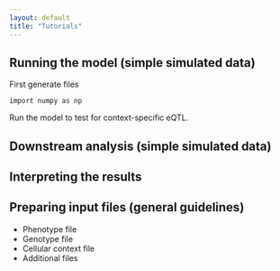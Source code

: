 ```yaml
---
layout: default
title: "Tutorials"
---
```


## Running the model (simple simulated data)

First generate files

    import numpy as np

Run the model to test for context-specific eQTL.

## Downstream analysis (simple simulated data)

## Interpreting the results

## Preparing input files (general guidelines)

* Phenotype file
* Genotype file
* Cellular context file
* Additional files

 
